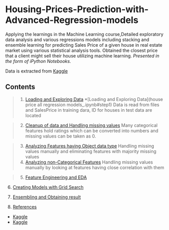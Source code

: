 # Housing-Prices-Prediction-with-Advanced-Regression-models
Applying the learnings in the Machine Learning course,Detailed exploratory data analysis and various regressions models including stacking and ensemble learning for predicting Sales Price of a given house in real estate market using various statistical analysis tools. Obtained the closest price that a client might sell their house utilizing machine learning.
*Presented in the form of iPython Notebooks.*

Data is extracted from [Kaggle](https://www.kaggle.com/c/home-data-for-ml-course/data)

## Contents

> 1. <a href='#house price all regression models_.ipynb/1. Loading and Exploring Data'>Loading and Exploring Data</a>
*[Loading and Exploring Data](house price all regression models_.ipynb#step1)
  Data is read from files and SalesPrice in training dara, ID for houses in test data are located
  
>2. <a href='#step2'>Cleanup of data and Handling missing values</a>
  Many categorical features hold ratings which can be converted into numbers and missing values can be taken as 0. 
  
>3. <a href='#step3'>Analyzing Features having Object data type</a>
  Handling missing values manually and eliminating features with majority missing values
>4. <a href='#step4'>Analyzing non-Categorical Features</a>
  Handling missing values manually by looking at features having close correlation with them
  
>5. <a href='#step5'>Feature Engineering and EDA

6. <a href='#step6'>Creating Models with Grid Search</a>

7. <a href='#step7'>Ensembling and Obtaining result</a>
8. <a href='#step8'>References</a>
* [Kaggle](https://www.kaggle.com/itslek/blend-stack-lr-gb-0-10649-house-prices-v57)
* [Kaggle](https://www.kaggle.com/erikbruin/house-prices-lasso-xgboost-and-a-detailed-eda)
